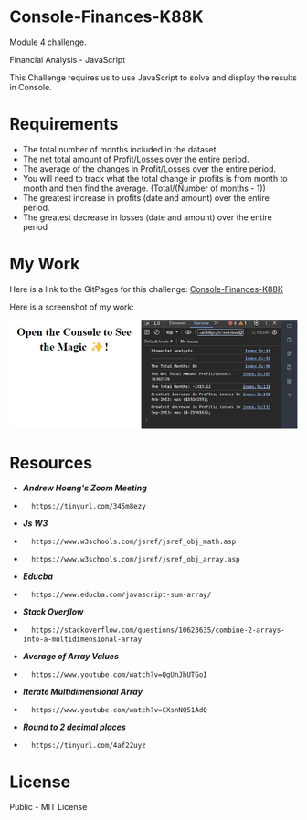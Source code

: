 # Console-Finances-K88K
Module 4 challenge.

Financial Analysis - JavaScript

This Challenge requires us to use JavaScript to solve and display the results in Console.

# Requirements

* The total number of months included in the dataset.
* The net total amount of Profit/Losses over the entire period.
* The average of the changes in Profit/Losses over the entire period.
* You will need to track what the total change in profits is from month to month and then find the average. (Total/(Number of months - 1))
* The greatest increase in profits (date and amount) over the entire period.
* The greatest decrease in losses (date and amount) over the entire period

# My Work

Here is a link to the GitPages for this challenge: [Console-Finances-K88K](https://king88kayo.github.io/Console-Finances-K88K/)

Here is a screenshot of my work:

![](images/workc4cf.jpg)

# Resources

* ***Andrew Hoang's Zoom Meeting***
*       https://tinyurl.com/345m8ezy
* ***Js W3***
*       https://www.w3schools.com/jsref/jsref_obj_math.asp
*       https://www.w3schools.com/jsref/jsref_obj_array.asp
* ***Educba***
*       https://www.educba.com/javascript-sum-array/
* ***Stack Overflow***
*       https://stackoverflow.com/questions/10623635/combine-2-arrays-into-a-multidimensional-array
* ***Average of Array Values***
*       https://www.youtube.com/watch?v=QgUnJhUTGoI
* ***Iterate Multidimensional Array***
*       https://www.youtube.com/watch?v=CXsnNQ51AdQ
* ***Round to 2 decimal places***
*       https://tinyurl.com/4af22uyz

# License

Public - MIT License
